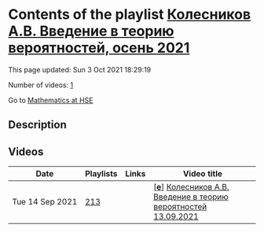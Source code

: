 # Contents of the playlist [Колесников А.В. Введение в теорию вероятностей, осень 2021](https://www.youtube.com/playlist?list=PLq3E5oubNNoApMWuh9pZS8SGVufOJhneT)

This page updated: Sun 3 Oct 2021 18:29:19

Number of videos: [1](#videos)

Go to [Mathematics at HSE](../README.md)

## Description



## Videos

|Date|Playlists|Links|Video title|
|---|---|---|---|
| Tue&nbsp;14&nbsp;Sep&nbsp;2021 | [213](../playlists/213 "Колесников А.В. Введение в теорию вероятностей, осень 2021") |  | [[**e**](https://studio.youtube.com/video/SGqzit4GBTY/edit "Edit")] [Колесников А.В. Введение в теорию вероятностей  13.09.2021](https://www.youtube.com/watch?v=SGqzit4GBTY&list=PLq3E5oubNNoApMWuh9pZS8SGVufOJhneT) |
